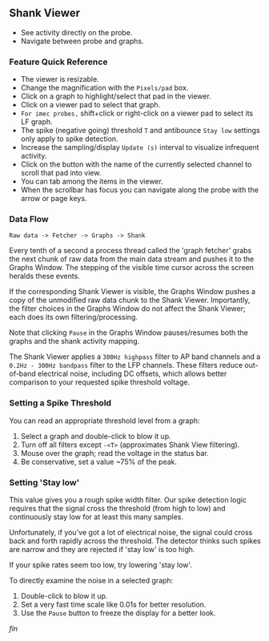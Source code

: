 ## Shank Viewer

* See activity directly on the probe.
* Navigate between probe and graphs.

### Feature Quick Reference

* The viewer is resizable.
* Change the magnification with the `Pixels/pad` box.
* Click on a graph to highlight/select that pad in the viewer.
* Click on a viewer pad to select that graph.
* `For imec probes,` shift+click or right-click on a viewer pad to select
its LF graph.
* The spike (negative going) threshold `T` and antibounce `Stay low` settings
only apply to spike detection.
* Increase the sampling/display `Update (s)` interval to visualize infrequent activity.
* Click on the button with the name of the currently selected channel
to scroll that pad into view.
* You can tab among the items in the viewer.
* When the scrollbar has focus you can navigate along the probe with the
arrow or page keys.

### Data Flow

`Raw data -> Fetcher -> Graphs -> Shank`

Every tenth of a second a process thread called the 'graph fetcher' grabs
the next chunk of raw data from the main data stream and pushes it to the
Graphs Window. The stepping of the visible time cursor across the screen
heralds these events.

If the corresponding Shank Viewer is visible, the Graphs Window pushes a
copy of the unmodified raw data chunk to the Shank Viewer. Importantly,
the filter choices in the Graphs Window do not affect the Shank Viewer;
each does its own filtering/processing.

Note that clicking `Pause` in the Graphs Window pauses/resumes both the
graphs and the shank activity mapping.

The Shank Viewer applies a `300Hz highpass` filter to AP band channels and
a `0.2Hz - 300Hz bandpass` filter to the LFP channels. These filters reduce
out-of-band electrical noise, including DC offsets, which allows better
comparison to your requested spike threshold voltage.

### Setting a Spike Threshold

You can read an appropriate threshold level from a graph:

1. Select a graph and double-click to blow it up.
2. Turn off all filters except `-<T>` (approximates Shank View filtering).
3. Mouse over the graph; read the voltage in the status bar.
4. Be conservative, set a value ~75% of the peak.

### Setting 'Stay low'

This value gives you a rough spike width filter. Our spike detection
logic requires that the signal cross the threshold (from high to low)
and continuously stay low for at least this many samples.

Unfortunately, if you've got a lot of electrical noise, the signal could
cross back and forth rapidly across the threshold. The detector thinks
such spikes are narrow and they are rejected if 'stay low' is too high.

If your spike rates seem too low, try lowering 'stay low'.

To directly examine the noise in a selected graph:

1. Double-click to blow it up.
2. Set a very fast time scale like 0.01s for better resolution.
3. Use the `Pause` button to freeze the display for a better look.


_fin_

